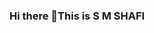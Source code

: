 ### Hi there 👋This is S M SHAFI

<!--
**asshafi/asshafi** is a ✨ _special_ ✨ repository because its `README.md` (this file) appears on your GitHub profile.

Here are some ideas to get you started:

- 🔭 I’m currently working on Web Design.
- 🌱 I’m currently learning HTML / CSS/ Bootstrap/ JS...
- 👯 I’m looking to collaborate on  UX/UI design...
- 🤔 I’m looking for help with HTML / CSS/ Bootstrap/ JS.
- 💬 Ask me about Front-End Development/Design.
- 📫 How to reach me: (Email:asshafi15@gmail.com)
(https://www.facebook.com/as.shafi.15)
- 😄 Pronouns: ...
- ⚡ Fun fact: ...
-->
